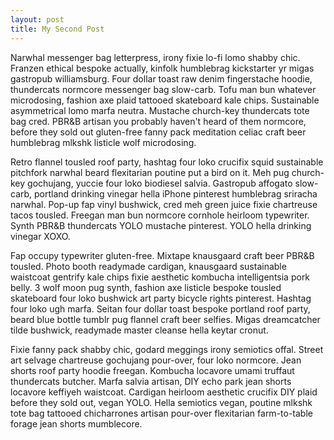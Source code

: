 ```yaml
---
layout: post
title: My Second Post
---
```


Narwhal messenger bag letterpress, irony fixie lo-fi lomo shabby chic. Franzen ethical bespoke actually, kinfolk humblebrag kickstarter yr migas gastropub williamsburg. Four dollar toast raw denim fingerstache hoodie, thundercats normcore messenger bag slow-carb. Tofu man bun whatever microdosing, fashion axe plaid tattooed skateboard kale chips. Sustainable asymmetrical lomo marfa neutra. Mustache church-key thundercats tote bag cred. PBR&B artisan you probably haven't heard of them normcore, before they sold out gluten-free fanny pack meditation celiac craft beer humblebrag mlkshk listicle wolf microdosing.

Retro flannel tousled roof party, hashtag four loko crucifix squid sustainable pitchfork narwhal beard flexitarian poutine put a bird on it. Meh pug church-key gochujang, yuccie four loko biodiesel salvia. Gastropub affogato slow-carb, portland drinking vinegar hella iPhone pinterest humblebrag sriracha narwhal. Pop-up fap vinyl bushwick, cred meh green juice fixie chartreuse tacos tousled. Freegan man bun normcore cornhole heirloom typewriter. Synth PBR&B thundercats YOLO mustache pinterest. YOLO hella drinking vinegar XOXO.

Fap occupy typewriter gluten-free. Mixtape knausgaard craft beer PBR&B tousled. Photo booth readymade cardigan, knausgaard sustainable waistcoat gentrify kale chips fixie aesthetic kombucha intelligentsia pork belly. 3 wolf moon pug synth, fashion axe listicle bespoke tousled skateboard four loko bushwick art party bicycle rights pinterest. Hashtag four loko ugh marfa. Seitan four dollar toast bespoke portland roof party, beard blue bottle tumblr pug flannel craft beer selfies. Migas dreamcatcher tilde bushwick, readymade master cleanse hella keytar cronut.

Fixie fanny pack shabby chic, godard meggings irony semiotics offal. Street art selvage chartreuse gochujang pour-over, four loko normcore. Jean shorts roof party hoodie freegan. Kombucha locavore umami truffaut thundercats butcher. Marfa salvia artisan, DIY echo park jean shorts locavore keffiyeh waistcoat. Cardigan heirloom aesthetic crucifix DIY plaid before they sold out, vegan YOLO. Hella semiotics vegan, poutine mlkshk tote bag tattooed chicharrones artisan pour-over flexitarian farm-to-table forage jean shorts mumblecore.